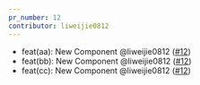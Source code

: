 ```yaml
---
pr_number: 12
contributor: liweijie0812
---
```


- feat(aa): New Component @liweijie0812 ([#12](https://github.com/liweijie0812/test-mono-log/pull/12))
- feat(bb): New Component @liweijie0812 ([#12](https://github.com/liweijie0812/test-mono-log/pull/12))
- feat(cc): New Component @liweijie0812 ([#12](https://github.com/liweijie0812/test-mono-log/pull/12))
